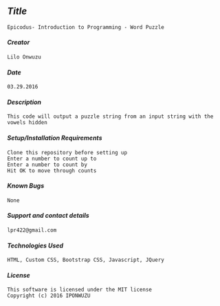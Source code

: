 ## _Title_
	Epicodus- Introduction to Programming - Word Puzzle
	
#### _Creator_
	Lilo Onwuzu 
	
#### _Date_
	03.29.2016

#### _Description_
	This code will output a puzzle string from an input string with the vowels hidden

#### _Setup/Installation Requirements_
	Clone this repository before setting up
	Enter a number to count up to
	Enter a number to count by
	Hit OK to move through counts

#### _Known Bugs_
 	None

#### _Support and contact details_
	lpr422@gmail.com
	
#### _Technologies Used_
	HTML, Custom CSS, Bootstrap CSS, Javascript, JQuery

#### _License_
	This software is licensed under the MIT license
	Copyright (c) 2016 IPONWUZU



